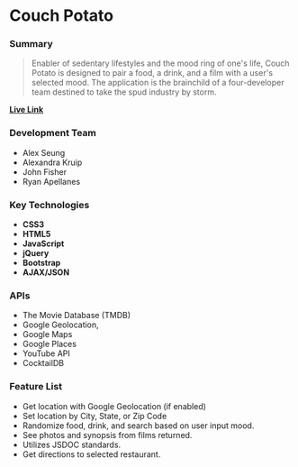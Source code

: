 Couch Potato
===============

### Summary
>Enabler of sedentary lifestyles and the mood ring of one's life, 
Couch Potato is designed to pair a food, a drink, 
and a film with a user's selected mood. The application is the 
brainchild of a four-developer team destined to take the spud 
industry by storm. 

**[Live Link](http://www.FisherCode.com/apps/couch_potato)**

### Development Team
- Alex Seung
- Alexandra Kruip
- John Fisher
- Ryan Apellanes
  
### Key Technologies
- **CSS3**
- **HTML5**
- **JavaScript**
- **jQuery**
- **Bootstrap**
- **AJAX/JSON**

### APIs
- The Movie Database (TMDB) 
- Google Geolocation, 
- Google Maps
- Google Places
- YouTube API
- CocktailDB

### Feature List
- Get location with Google Geolocation (if enabled)
- Set location by City, State, or Zip Code
- Randomize food, drink, and  search based on user input mood.
- See photos and synopsis from films returned.
- Utilizes JSDOC standards.
- Get directions to selected restaurant.